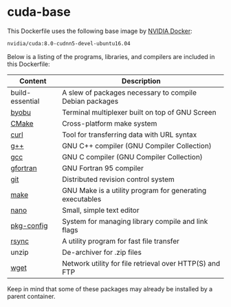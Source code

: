 # cuda-base

This Dockerfile uses the following base image by [NVIDIA Docker](https://github.com/NVIDIA/nvidia-docker):

```bash
nvidia/cuda:8.0-cudnn5-devel-ubuntu16.04
```

Below is a listing of the programs, libraries, and compilers are included in this Dockerfile:

| Content                                                             | Description                                              |
|---------------------------------------------------------------------|----------------------------------------------------------|
| build-essential                                                     | A slew of packages necessary to compile Debian packages  |
| [byobu](http://byobu.co/)                                           | Terminal multiplexer built on top of GNU Screen          |
| [CMake](https://cmake.org/)                                         | Cross-platform make system                               |
| [curl](https://curl.haxx.se/)                                       | Tool for transferring data with URL syntax               |
| [g++](https://gcc.gnu.org/)                                         | GNU C++ compiler (GNU Compiler Collection)               |
| [gcc](https://gcc.gnu.org/)                                         | GNU C compiler (GNU Compiler Collection)                 |
| [gfortran](https://gcc.gnu.org/fortran/)                            | GNU Fortran 95 compiler                                  |
| [git](https://git-scm.com/)                                         | Distributed revision control system                      |
| [make](https://www.gnu.org/software/make/)                          | GNU Make is a utility program for generating executables |
| [nano](http://www.nano-editor.org/)                                 | Small, simple text editor                                |
| [pkg-config](https://www.freedesktop.org/wiki/Software/pkg-config/) | System for managing library compile and link flags       |
| [rsync](https://rsync.samba.org/)                                   | A utility program for fast file transfer                 |
| unzip                                                               | De-archiver for .zip files                               |
| [wget](https://www.gnu.org/software/wget/)                          | Network utility for file retrieval over HTTP(S) and FTP  |

Keep in mind that some of these packages may already be installed by a parent container.
